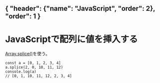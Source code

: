 { "header": {"name": "JavaScript", "order": 2}, "order": 1 }
---
# JavaScriptで配列に値を挿入する

[Array.splice()](https://developer.mozilla.org/en-US/docs/Web/JavaScript/Reference/Global_Objects/Array/splice)を使う。

```
const a = [0, 1, 2, 3, 4]
a.splice(2, 0, 10, 11, 12)
console.log(a)
// [0, 1, 10, 11, 12, 2, 3, 4]
```